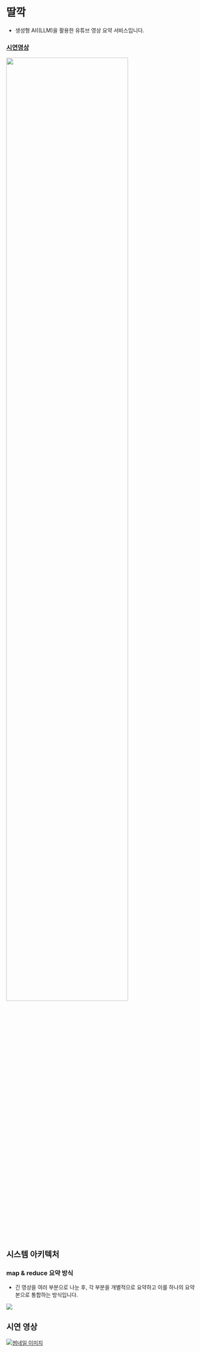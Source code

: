 # 딸깍
- 생성형 AI((LLM)을 활용한 유튜브 영상 요약 서비스입니다.

### [시연영상](ㅁㄴㅇ)

<img width="80%" src="https://github.com/user-attachments/assets/72390048-fc65-49ae-bae9-5e32e0142bd4">

  
## 시스템 아키텍처
### map & reduce 요약 방식
- 긴 영상을 여러 부분으로 나눈 후, 각 부분을 개별적으로 요약하고 이를 하나의 요약본으로 통합하는 방식입니다.
<img src="https://github.com/user-attachments/assets/7cbed176-f6e3-4744-907d-10b07c7f6bfe">

## 시연 영상
[![썸네일 이미지](https://img.youtube.com/vi/FIAYwesAcZc/0.jpg)](https://www.youtube.com/watch?v=FIAYwesAcZc)

